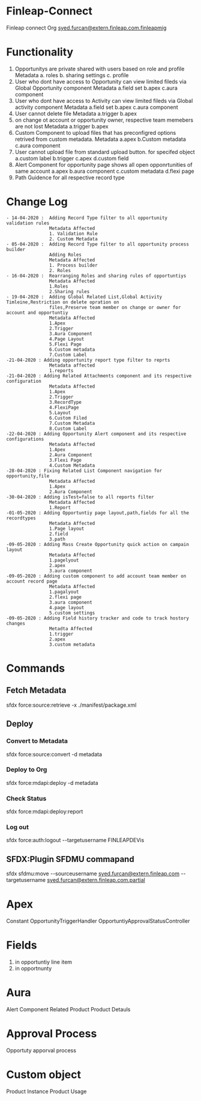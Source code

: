 # Finleap-Connect
Finleap connect Org
syed.furcan@extern.finleap.com.finleapmig
# Functionality 

1. Opportunitys are private shared with users based on role and profile
    Metadata
    a. roles
    b. sharing settings
    c. profile
2. User who dont have access to Opportunity can view limited fileds via Global Opportunity component
    Metadata
    a.field set
    b.apex
    c.aura component
3. User who dont have access to Activity can view limited fileds via Global activity component
    Metadata
    a.field set
    b.apex
    c.aura component
4. User cannot delete file 
    Metadata
    a.trigger
    b.apex
5. on change ot account or opportunity owner, respective team memebers are not lost
    Metadata
    a.trigger
    b.apex
6. Custom Component to upload files that has preconfigred options retrived from custom metadata.
    Metadata
    a.apex
    b.Custom metadata
    c.aura component
7. User cannot upload file from standard upload button. for specifed object
    a.custom label
    b.trigger
    c.apex
    d.custom field
8. Alert Component for opportunity page shows all open opponrtunities of same account 
    a.apex
    b.aura component
    c.custom metadata
    d.flexi page
9. Path Guidence for all respective record type

# Change Log
    - 14-04-2020 :  Adding Record Type filter to all opportunity validation rules
                    Metadata Affected
                    1. Validation Rule
                    2. Custom Metadata
    - 05-04-2020 :  Adding Record Type filter to all opportunity process builder 
                    Adding Roles
                    Metadata Affected
                    1. Process builder
                    2. Roles
    - 16-04-2020 :  Rearranging Roles and sharing rules of opportuntiys
                    Metadata Affected
                    1.Roles
                    2.Sharing rules
    - 19-04-2020 :  Adding Global Related List,Global Activity Timleine,Restriction on delete opration on 
                    files,Preserve team member on change or owner for account and opportuntiy
                    Metadata Affected
                    1.Apex
                    2.Trigger
                    3.Aura Component
                    4.Page Layout
                    5.Flexi Page
                    6.Custom metadata
                    7.Custom Label
    -21-04-2020 : Adding opportunity report type filter to reprts
                    Metadata affected
                    1.reports
    -21-04-2020 : Adding Related Attachments component and its respective configuration
                    Metadata Affected
                    1.Apex
                    2.Trigger
                    3.RecordType
                    4.FlexiPage
                    5.Layout
                    6.Custom Filed
                    7.Custom Metadata
                    8.Custom Label
    -22-04-2020 : Adding Opportunity Alert component and its respective configurations
                    Metadata Affected
                    1.Apex
                    2.Aura Component
                    3.Flexi Page
                    4.Custom Metadata
    -28-04-2020 : Fixing Related List Component navigation for opportunity,file
                    Metadata Affected
                    1.Apex
                    2.Aura Component
    -30-04-2020 : Adding isTest=false to all reports filter
                    Metadata Affected
                    1.Report
    -01-05-2020 : Adding Opportuntiy page layout,path,fields for all the recordtypes
                    Metadata Affected
                    1.Page layout
                    2.field
                    3.path 
    -09-05-2020 : Adding Mass Create Opportunity quick action on campain layout
                    Metadata Affected
                    1.pagelyout
                    2.apex
                    3.aura component
    -09-05-2020 : Adding custom component to add account team member on account record page
                    Metadata Affected
                    1.pagalyout
                    2.flexi page
                    3.aura component
                    4.page layout
                    5.custom settings
    -09-05-2020 : Adding Field history tracker and code to track hostory changes
                    Metadta Affected
                    1.trigger
                    2.apex
                    3.custom metadata



# Commands
## Fetch Metadata
sfdx force:source:retrieve -x ./manifest/package.xml 

## Deploy
### Convert to Metadata
sfdx force:source:convert -d metadata
### Deploy to Org
sfdx force:mdapi:deploy -d metadata  
### Check Status
sfdx force:mdapi:deploy:report 


### Log out
sfdx force:auth:logout --targetusername FINLEAPDEVis

## SFDX:Plugin SFDMU commapand
sfdx sfdmu:move --sourceusername syed.furcan@extern.finleap.com  --targetusername syed.furcan@extern.finleap.com.partial 



# Apex
Constant
OpportunityTriggerHandler
OpportuntiyApprovalStatusController

# Fields
1. in opportuntiy line item
2. in opportnunty

# Aura
Alert Component
Related Product
Product Detauls

# Approval Process
Opportuty apporval process

# Custom object

Product Instance
Product Usage